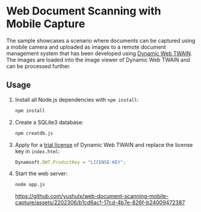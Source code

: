 # Web Document Scanning with Mobile Capture
The sample showcases a scenario where documents can be captured using a mobile camera and uploaded as images to a remote document management system that has been developed using [Dynamic Web TWAIN](https://www.dynamsoft.com/web-twain/overview/). The images are loaded into the image viewer of Dynamic Web TWAIN and can be processed further.

## Usage
1. Install all Node.js dependencies with `npm install`:
    ```bash
    npm install
    ```
2. Create a SQLite3 database:
    ```bash
    npm creatdb.js
    ```
3. Apply for a [trial license](https://www.dynamsoft.com/customer/license/trialLicense?product=dwt) of Dynamic Web TWAIN and replace the license key in `index.html`:
    ```js
    Dynamsoft.DWT.ProductKey = "LICENSE-KEY";
    ```

4. Start the web server:
    ```bash
    node app.js
    ```
    
    https://github.com/yushulx/web-document-scanning-mobile-capture/assets/2202306/b1cd6ac1-17cd-4b7e-826f-b24009472387

